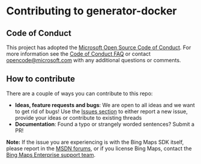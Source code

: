 ﻿# Contributing to generator-docker

## Code of Conduct

This project has adopted the [Microsoft Open Source Code of Conduct](https://opensource.microsoft.com/codeofconduct/). For more information see the [Code of Conduct FAQ](https://opensource.microsoft.com/codeofconduct/faq/) or contact [opencode@microsoft.com](mailto:opencode@microsoft.com) with any additional questions or comments.

## How to contribute

There are a couple of ways you can contribute to this repo:
* **Ideas, feature requests and bugs**: We are open to all ideas and we want to get rid of bugs! Use the [Issues section](https://github.com/Microsoft/Bing-Maps-V8-TypeScript-Definitions/issues) to either report a new issue, provide your ideas or contribute to existing threads
* **Documentation**: Found a typo or strangely worded sentences? Submit a PR!

**Note:** If the issue you are experiencing is with the Bing Maps SDK itself, please report in the [MSDN forums](https://social.msdn.microsoft.com/Forums/en-US/home?forum=bingmapsajax&filter=alltypes&sort=lastpostdesc), or if you license Bing Maps, contact the [Bing Maps Enterprise support team](https://www.microsoft.com/maps/support.aspx).
